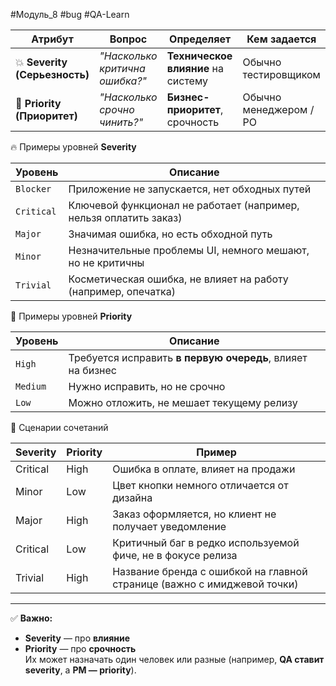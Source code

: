 #Модуль_8 #bug #QA-Learn

| Атрибут                       | Вопрос                         | Определяет                         | Кем задается           |
| ----------------------------- | ------------------------------ | ---------------------------------- | ---------------------- |
| 💥 **Severity (Серьезность)** | _"Насколько критична ошибка?"_ | **Техническое влияние** на систему | Обычно тестировщиком   |
| 🚦 **Priority (Приоритет)**   | _"Насколько срочно чинить?"_   | **Бизнес-приоритет**, срочность    | Обычно менеджером / PO |
🔥 Примеры уровней **Severity**

| Уровень    | Описание                                                          |
| ---------- | ----------------------------------------------------------------- |
| `Blocker`  | Приложение не запускается, нет обходных путей                     |
| `Critical` | Ключевой функционал не работает (например, нельзя оплатить заказ) |
| `Major`    | Значимая ошибка, но есть обходной путь                            |
| `Minor`    | Незначительные проблемы UI, немного мешают, но не критичны        |
| `Trivial`  | Косметическая ошибка, не влияет на работу (например, опечатка)    |

🚦 Примеры уровней **Priority**

| Уровень  | Описание                                                   |
| -------- | ---------------------------------------------------------- |
| `High`   | Требуется исправить **в первую очередь**, влияет на бизнес |
| `Medium` | Нужно исправить, но не срочно                              |
| `Low`    | Можно отложить, не мешает текущему релизу                  |

📌 Сценарии сочетаний

|Severity|Priority|Пример|
|---|---|---|
|Critical|High|Ошибка в оплате, влияет на продажи|
|Minor|Low|Цвет кнопки немного отличается от дизайна|
|Major|High|Заказ оформляется, но клиент не получает уведомление|
|Critical|Low|Критичный баг в редко используемой фиче, не в фокусе релиза|
|Trivial|High|Название бренда с ошибкой на главной странице (важно с имиджевой точки)|

---

✅ **Важно:**
- **Severity** — про **влияние**
- **Priority** — про **срочность**  
    Их может назначать один человек или разные (например, **QA ставит severity**, а **PM — priority**).